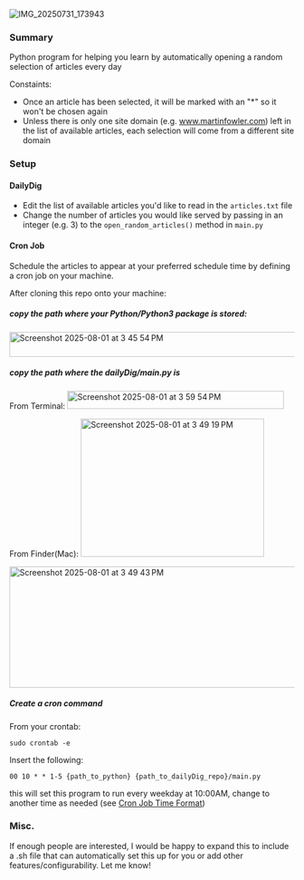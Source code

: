 
![IMG_20250731_173943](https://github.com/user-attachments/assets/5a10662a-e2e6-4670-a2ad-436f450d899c)
### Summary

Python program for helping you learn by automatically opening a random selection of articles every day

Constaints:
- Once an article has been selected, it will be marked with an "*" so it won't be chosen again
- Unless there is only one site domain (e.g. www.martinfowler.com) left in the list of available articles, each selection will come from a different site domain

### Setup
#### DailyDig
- Edit the list of available articles you'd like to read in the `articles.txt` file
- Change the number of articles you would like served by passing in an integer (e.g. 3) to the `open_random_articles()` method in `main.py`

#### Cron Job
Schedule the articles to appear at your preferred schedule time by defining a cron job on your machine.

After cloning this repo onto your machine:

##### copy the path where your Python/Python3 package is stored:
<img width="566" height="44" alt="Screenshot 2025-08-01 at 3 45 54 PM" src="https://github.com/user-attachments/assets/3d6517af-6f65-463b-a497-eff0bc9f8dd5" />

##### copy the path where the dailyDig/main.py is
From Terminal:
<img width="383" height="32" alt="Screenshot 2025-08-01 at 3 59 54 PM" src="https://github.com/user-attachments/assets/dab320a8-db0f-4477-ab3c-793263520fef" />


From Finder(Mac):
<img width="324" height="244" alt="Screenshot 2025-08-01 at 3 49 19 PM" src="https://github.com/user-attachments/assets/ce460ae8-1aeb-4e84-b4cd-771f5241cb36" />

<img width="524" height="214" alt="Screenshot 2025-08-01 at 3 49 43 PM" src="https://github.com/user-attachments/assets/b4af8e21-4645-4b7c-af88-12868dea0be9" />

##### Create a cron command

From your crontab:
```
sudo crontab -e
```

Insert the following:

```
00 10 * * 1-5 {path_to_python} {path_to_dailyDig_repo}/main.py
```

this will set this program to run every weekday at 10:00AM, change to another time as needed (see [Cron Job Time Format](https://phoenixnap.com/kb/set-up-cron-job-linux))

### Misc.
If enough people are interested, I would be happy to expand this to include a .sh file that can automatically set this up for you or add other features/configurability. Let me know!
